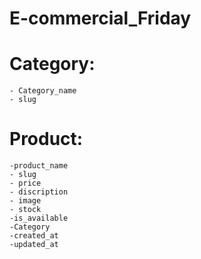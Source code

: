 # E-commercial_Friday
# Category:
    - Category_name
    - slug
# Product:
    -product_name
    - slug
    - price 
    - discription
    - image
    - stock
    -is_available
    -Category
    -created_at
    -updated_at